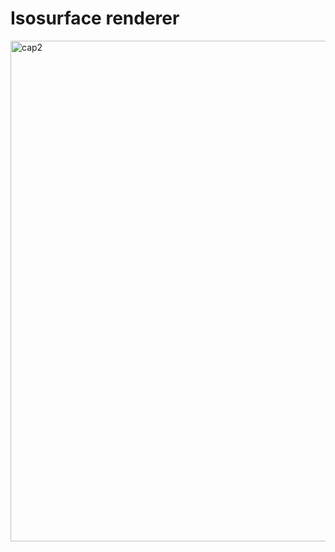 # Isosurface renderer
<img width="801" alt="cap2" src="https://github.com/alexpulford/isosurface/assets/91652841/8ecbeff7-0558-40b4-bb7c-716245937941">
